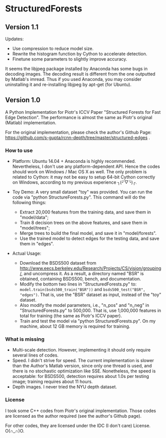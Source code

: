 StructuredForests
=================

## Version 1.1

Updates:
* Use compression to reduce model size.
* Rewrite the histogram function by Cython to accelerate detection.
* Finetune some parameters to slightly improve accuracy.

It seems the libjpeg package installed by Anaconda has some bugs in decoding images. The decoding result is different
from the one outputted by Matlab's imread. Thus if you used Anaconda, you may consider uninstalling it and re-installing
libjpeg by apt-get (for Ubuntu).


## Version 1.0

A Python Implementation for Piotr's ICCV Paper "Structured Forests for Fast Edge Detection". The performance is almost
the same as Piotr's original (Matlab) implementation.

For the original implementation, please check the author's Github Page:
https://github.com/s-gupta/rcnn-depth/tree/master/structured-edges
.


### How to use
* Platform:
  Ubuntu 14.04 + Anaconda is highly recommended.
  Nevertheless, I don't use any platform-dependent API. Hence the codes should work on Windows / Mac OS X as well.
  The only problem is related to Cython: it may not be easy to setup 64-bit Cython correctly on Windows, according to
  my previous experience ╮(╯▽╰)╭.


* Toy Demo:
  A very small dataset "toy" was provided. You can run the code via "python StructureForests.py". This
  command will do the following things:
  * Extract 20,000 features from the training data, and save them in "model/data";
  * Train 8 decision trees on the above features, and save them in "model/trees";
  * Merge trees to build the final model, and save it in "model/forests".
  * Use the trained model to detect edges for the testing data, and save them in "edges".


* Actual Usage:
    * Download the BSDS500 dataset from http://www.eecs.berkeley.edu/Research/Projects/CS/vision/grouping/, 
      and uncompress it. As a result, a directory named "BSR" is obtained, containing BSDS500, bench, and documentation.
    * Modify the bottom two lines in "StructuredForests.py" to: 
      `model.train(bsds500_train("BSR"))` and `bsds500_test("BSR", "edges")`. That is, use the "BSR" dataset
      as input, instead of the "toy" dataset.
    * Also modify the model parameters, i.e., "n_pos" and "n_neg" in "StructuredForests.py" to 500,000.
      That is, use 1,000,000 features in total for training (the same as Piotr's ICCV paper).
    * Train and test the model via "python StructuredForests.py". On my machine, about 12 GB memory is required
      for training.


### What is missing
* Multi-scale detection. However, implementing it should only require several lines of codes.
* Speed. I didn't strive for speed. The current implementation is slower than the Author's Matlab
  version, since only one thread is used, and there is no stochastic optimization like SSE. 
  Nonetheless, the speed is acceptable: for BSDS500, detection requires about 1.0s per testing image;
  training requires about 11 hours.
* Depth images. I never tried the NYU depth dataset.


### License
I took some C++ codes from Piotr's original implementation. Those codes are licensed as the author required (see the
author's Github page).

For other codes, they are licensed under the IDC (I don't care) License. O(∩_∩)O.

